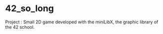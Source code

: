 # 42_so_long
Project : Small 2D game developed with the miniLibX, the graphic library of the 42 school.

